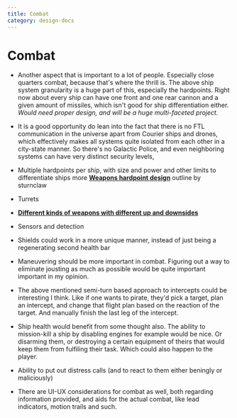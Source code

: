 ```yaml
---
title: Combat
category: design-docs
---
```


# Combat

- Another aspect that is important to a lot of people. Especially close quarters combat, because that's where the thrill is. The above ship system granularity is a huge part of this, especially the hardpoints. Right now about every ship can have one front and one rear cannon and a given amount of missiles, which isn't good for ship differentiation either. *Would need proper design, and will be a huge multi-faceted project.*

- It is a good opportunity do lean into the fact that there is no FTL communication in the universe apart from Courier ships and drones, which effectively makes all systems quite isolated from each other in a city-state manner. So there's no Galactic Police, and even neighboring systems can have very distinct security levels,

- Multiple hardpoints per ship, with size and power and other limits to differentiate ships more
  **[Weapons hardpoint design](./hardpoint_design.md)** outline by sturnclaw
- Turrets
- [**Different kinds of weapons with different up and downsides**](./weapon_types.md)
- Sensors and detection
- Shields could work in a more unique manner, instead of just being a regenerating second health bar
- Maneuvering should be more important in combat. Figuring out a way to eliminate jousting as much as possible would be quite important important in my opinion.
- The above mentioned semi-turn based approach to intercepts could be interesting I think. Like if one wants to pirate, they'd pick a target, plan an intercept, and change that flight plan based on the reaction of the target. And manually finish the last leg of the intercept.
- Ship health would benefit from some thought also. The ability to mission-kill a ship by disabling engines for example would be nice. Or disarming them, or destroying a certain equipment of theirs that would keep them from fulfiling their task. Which could also happen to the player. 
- Ability to put out distress calls (and to react to them either beningly or maliciously)
- There are UI-UX considerations for combat as well, both regarding information provided, and aids for the actual combat, like lead indicators, motion trails and such.